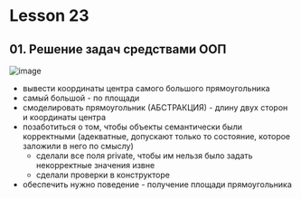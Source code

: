 # Lesson 23

## 01. Решение задач средствами ООП

![image](https://raw.githubusercontent.com/ait-tr/cohort27/main/basic_programming/lesson_22/img/1.png)

* вывести координаты центра самого большого прямоугольника
* самый большой - по площади
* смоделировать прямоугольник (АБСТРАКЦИЯ) - длину двух сторон и координаты центра
* позаботиться о том, чтобы объекты семантически были корректными (адекватные, допускают только то состояние, которое заложили в него по смыслу)
    - сделали все поля private, чтобы им нельзя было задать некорректные значения извне
    - сделали проверки в конструкторе
* обеспечить нужно поведение - получение площади прямоугольника

